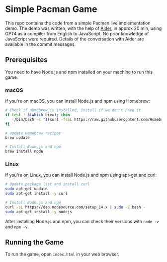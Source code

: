 # Simple Pacman Game

This repo contains the code from a simple Pacman live implementation demo. The demo was written, with the help of [Aider](https://aider.chat/), in approx 20 min, using GPT4 as a compiler from English to JavaScript. No prior knowledge of JavaScript were required. Details of the conversation with Aider are available in the commit messages.

## Prerequisites

You need to have Node.js and npm installed on your machine to run this game.

### macOS

If you're on macOS, you can install Node.js and npm using Homebrew:

```bash
# Check if Homebrew is installed, install if we don't have it
if test ! $(which brew); then
    /bin/bash -c "$(curl -fsSL https://raw.githubusercontent.com/Homebrew/install/HEAD/install.sh)"
fi

# Update Homebrew recipes
brew update

# Install Node.js and npm
brew install node
```

### Linux

If you're on Linux, you can install Node.js and npm using apt-get and curl:

```bash
# Update package list and install curl
sudo apt-get update
sudo apt-get install -y curl

# Install Node.js and npm
curl -sL https://deb.nodesource.com/setup_14.x | sudo -E bash -
sudo apt-get install -y nodejs
```

After installing Node.js and npm, you can check their versions with `node -v` and `npm -v`.

## Running the Game

To run the game, open `index.html` in your web browser.
